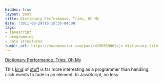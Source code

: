 ```yaml
---
hidden: true
layout: post
title: Dictionary Performance, Tries, Oh My
date: '2011-03-29T16:18:35-04:00'
tags:
- javascript
- programming
- data structures
tumblr_url: https://seanmonstar.com/post/4190389669/js-dictionary-trie
---
```

[Dictionary Performance, Tries, Oh My](http://ejohn.org/blog/revised-javascript-dictionary-search/)  

This [kind](http://ejohn.org/blog/dictionary-lookups-in-javascript/) of [stuff](http://ejohn.org/blog/javascript-trie-performance-analysis/) is far more interesting as a programmer than handling click events to fade in an element. In JavaScript, no less.

